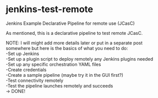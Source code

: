# jenkins-test-remote</br>
Jenkins Example Declarative Pipeline for remote use (JCasC)</br>

As mentioned, this is a declarative pipeline to test remote JCasC.  </br>

NOTE: I will might add more details later or put in a separate post somewhere but here is the basics of what you need to do:
</br>
-Set up Jenkins</br>
-Set up a plugin script to deploy remotely any Jenkins plugins needed</br>
-Set up any specific orchestration YAML files</br>
-Create credentials</br>
-Create a sample pipeline (maybe try it in the GUI first?)</br>
-Test connectivity remotely</br>
-Test the pipeline launches remotely and succeeds </br>
-> DONE!</br>
